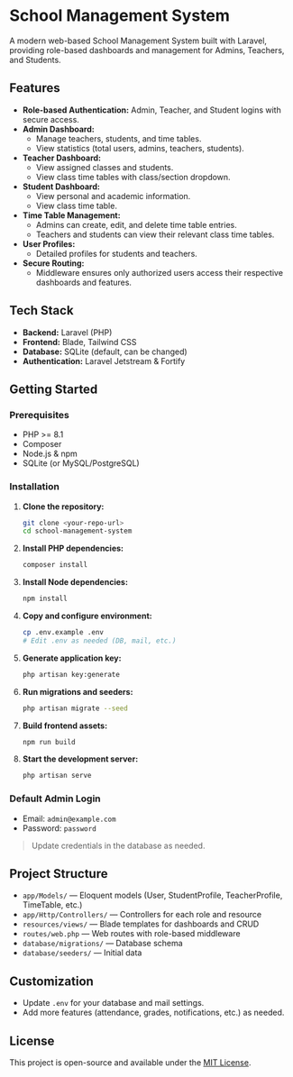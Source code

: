 # School Management System

A modern web-based School Management System built with Laravel, providing role-based dashboards and management for Admins, Teachers, and Students.

## Features

- **Role-based Authentication:** Admin, Teacher, and Student logins with secure access.
- **Admin Dashboard:**
  - Manage teachers, students, and time tables.
  - View statistics (total users, admins, teachers, students).
- **Teacher Dashboard:**
  - View assigned classes and students.
  - View class time tables with class/section dropdown.
- **Student Dashboard:**
  - View personal and academic information.
  - View class time table.
- **Time Table Management:**
  - Admins can create, edit, and delete time table entries.
  - Teachers and students can view their relevant class time tables.
- **User Profiles:**
  - Detailed profiles for students and teachers.
- **Secure Routing:**
  - Middleware ensures only authorized users access their respective dashboards and features.

## Tech Stack

- **Backend:** Laravel (PHP)
- **Frontend:** Blade, Tailwind CSS
- **Database:** SQLite (default, can be changed)
- **Authentication:** Laravel Jetstream & Fortify

## Getting Started

### Prerequisites
- PHP >= 8.1
- Composer
- Node.js & npm
- SQLite (or MySQL/PostgreSQL)

### Installation
1. **Clone the repository:**
   ```sh
   git clone <your-repo-url>
   cd school-management-system
   ```
2. **Install PHP dependencies:**
   ```sh
   composer install
   ```
3. **Install Node dependencies:**
   ```sh
   npm install
   ```
4. **Copy and configure environment:**
   ```sh
   cp .env.example .env
   # Edit .env as needed (DB, mail, etc.)
   ```
5. **Generate application key:**
   ```sh
   php artisan key:generate
   ```
6. **Run migrations and seeders:**
   ```sh
   php artisan migrate --seed
   ```
7. **Build frontend assets:**
   ```sh
   npm run build
   ```
8. **Start the development server:**
   ```sh
   php artisan serve
   ```

### Default Admin Login
- Email: `admin@example.com`
- Password: `password`

> Update credentials in the database as needed.

## Project Structure

- `app/Models/` — Eloquent models (User, StudentProfile, TeacherProfile, TimeTable, etc.)
- `app/Http/Controllers/` — Controllers for each role and resource
- `resources/views/` — Blade templates for dashboards and CRUD
- `routes/web.php` — Web routes with role-based middleware
- `database/migrations/` — Database schema
- `database/seeders/` — Initial data

## Customization
- Update `.env` for your database and mail settings.
- Add more features (attendance, grades, notifications, etc.) as needed.

## License

This project is open-source and available under the [MIT License](LICENSE).
